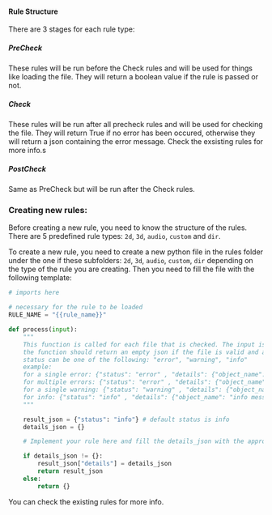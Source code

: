#### Rule Structure

There are 3 stages for each rule type:

##### PreCheck

These rules will be run before the Check rules and will be used for things like loading the file. They will return a boolean value if the rule is passed or not.

##### Check

These rules will be run after all precheck rules and will be used for checking the file. They will return True if no error has been occured, otherwise they will return a json containing the error message. Check the exsisting rules for more info.s

##### PostCheck

Same as PreCheck but will be run after the Check rules.

### Creating new rules:

Before creating a new rule, you need to know the structure of the rules.
There are 5 predefined rule types: `2d`, `3d`, `audio`, `custom` and `dir`.

To create a new rule, you need to create a new python file in the rules folder under the one if these subfolders: `2d`, `3d`, `audio`, `custom`, `dir` depending on the type of the rule you are creating. Then you need to fill the file with the following template:

```python
# imports here

# necessary for the rule to be loaded
RULE_NAME = "{{rule_name}}"

def process(input):
    """
    This function is called for each file that is checked. The input is the file path.
    the function should return an empty json if the file is valid and a json object with the status and required information.
    status can be one of the following: "error", "warning", "info"
    example:
    for a single error: {"status": "error" , "details": {"object_name": "error message"}}
    for multiple errors: {"status": "error" , "details": {"object_name": "error message", "object_name2": "error message2"}}
    for a single warning: {"status": "warning" , "details": {"object_name": "warning message"}}
    for info: {"status": "info" , "details": {"object_name": "info message"}}
    """

    result_json = {"status": "info"} # default status is info
    details_json = {}

    # Implement your rule here and fill the details_json with the appropriate information or errors or leave it empty if there are no errors or warnings

    if details_json != {}:
        result_json["details"] = details_json
        return result_json
    else:
        return {}
```

You can check the existing rules for more info.
